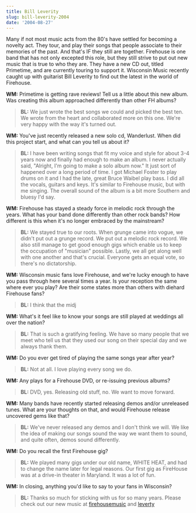 ```yaml
---
title: Bill Leverity
slug: bill-leverity-2004
date: '2004-08-27'
---
```


Many if not most music acts from the 80's have settled for becoming a novelty act. They tour, and play their songs that people associate to their memories of the past. And that's IF they still are together. Firehouse is one band that has not only excepted this role, but they still strive to put out new music that is true to who they are. They have a new CD out, titled Primetime, and are currently touring to support it. Wisconsin Music recently caught up with guitarist Bill Leverity to find out the latest in the world of Firehouse. 

**WM:**
Primetime is getting rave reviews! Tell us a little about this new album. Was creating this album approached differently than other FH albums? 

> **BL:** We just wrote the best songs we could and picked the best ten. We wrote from the heart and collaborated more on this one. We're very happy with the way it's turned out. 

**WM:**
You've just recently released a new solo cd, Wanderlust. When did this project start, and what can you tell us about it? 

> **BL:** I have been writing songs that fit my voice and style for about 3-4 years now and finally had enough to make an album. I never actually said, "Alright, I'm going to make a solo album now." It just sort of happened over a long period of time. I got Michael Foster to play drums on it and I had the late, great Bruce Waibel play bass. I did all the vocals, guitars and keys. It's similar to Firehouse music, but with me singing. The overall sound of the album is a bit more Southern and bluesy I'd say. 

**WM:**
Firehouse has stayed a steady force in melodic rock through the years. What has your band done differently than other rock bands? How different is this when it's no longer embraced by the mainstream? 

> **BL:** We stayed true to our roots. When grunge came into vogue, we didn't put out a grunge record. We put out a melodic rock record. We also still manage to get good enough gigs which enable us to keep the occupation of "musician" possible. Lastly, we all get along well with one another and that's crucial. Everyone gets an equal vote, so there's no dictatorship. 

**WM:**
Wisconsin music fans love Firehouse, and we're lucky enough to have you pass through here several times a year. Is your reception the same where ever you play? Are their some states more than others with diehard Firehouse fans? 

> **BL:** I think that the midj 

**WM:**
What's it feel like to know your songs are still played at weddings all over the nation? 

> **BL:** That is such a gratifying feeling. We have so many people that we meet who tell us that they used our song on their special day and we always thank them. 

**WM:**
Do you ever get tired of playing the same songs year after year? 

> **BL:** Not at all. I love playing every song we do. 

**WM:**
Any plays for a Firehouse DVD, or re-issuing previous albums? 

> **BL:** DVD, yes. Releasing old stuff, no. We want to move forward. 

**WM:**
Many bands have recently started releasing demos and/or unreleased tunes. What are your thoughts on that, and would Firehouse release uncovered gems like that? 

> **BL:** We've never released any demos and I don't think we will. We like the idea of making our songs sound the way we want them to sound, and quite often, demos sound differently. 

**WM:**
Do you recall the first Firehouse gig? 

> **BL:** We played many gigs under our old name, WHITE HEAT, and had to change the name later for legal reasons. Our first gig as FireHouse was at a drive-in theater in Maryland. It was a lot of fun. 

**WM:**
In closing, anything you'd like to say to your fans in Wisconsin? 

> **BL:** Thanks so much for sticking with us for so many years. Please check out our new music at [firehousemusic](http://firehousemusic.com) and [leverty](http://leverty.com)